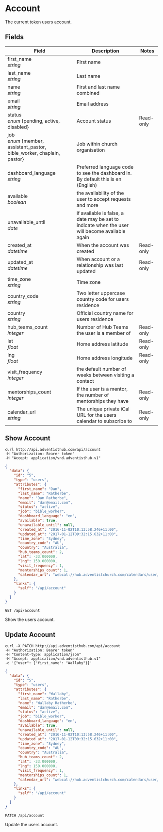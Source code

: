 # Account

The current token users account.

## Fields

Field | Description | Notes
----- | ----------- | -----
first_name<br> *string* | First name
last_name<br> *string* | Last name
name<br> *string* | First and last name combined
email<br> *string* | Email address
status<br> *enum* {pending, active, disabled}| Account status | Read-only
job<br> *enum* {member, assistant_pastor, bible_worker, chaplain, pastor} | Job within church organisation
dashboard_language<br> *string* | Preferred language code to see the dashboard in. By default this is en (English)
available<br> *boolean* | the availability of the user to accept requests and more
unavailable_until<br> *date* | if available is false, a date may be set to indicate when the user will become available again
created_at<br> *datetime* | When the account was created | Read-only
updated_at<br> *datetime* | When account or a relationship was last updated | Read-only
time_zone<br> *string* | Time zone
country_code<br> *string* | Two letter uppercase country code for users residence
country<br> *string* | Official country name for users residence
hub_teams_count<br> *integer* | Number of Hub Teams the user is a member of | Read-only
lat<br> *float* | Home address latitude | Read-only
lng<br> *float* | Home address longitude | Read-only
visit_frequency<br> *integer* | the default number of weeks between visiting a contact
mentorships_count<br> *integer* | If the user is a mentor, the number of mentorships they have | Read-only
calendar_url<br> *string* | The unique private iCal URL for the users calendar to subscribe to | Read-only

## Show Account
```shell
curl http://api.adventisthub.com/api/account
-H "Authorization: Bearer token"
-H "Accept: application/vnd.adventisthub.v1"
```
```json
{
  "data": {
    "id": "5",
    "type": "users",
    "attributes": {
      "first_name": "Dan",
      "last_name": "Ratherbe",
      "name": "Dan Ratherbe",
      "email": "dan@email.com",
      "status": "active",
      "job": "bible_worker",
      "dashboard_language": "en",
      "available": true,
      "unavailable_until": null,
      "created_at": "2016-11-02T10:13:58.246+11:00",
      "updated_at": "2017-01-12T09:32:15.632+11:00",
      "time_zone": "Sydney",
      "country_code": "AU",
      "country": "Australia",
      "hub_teams_count": 2,
      "lat": -33.000000,
      "lng": 150.000000,
      "visit_frequency": 1,
      "mentorships_count": 1,
      "calendar_url": "webcal://hub.adventistchurch.com/calendars/user/5/gQ4ttSQcN94mv9xeDbiddzXg/feed.ics"
    },
    "links": {
      "self": "/api/account"
    }
  }
}
```

`GET /api/account`

Show the users account.

## Update Account

```shell
curl -X PATCH http://api.adventisthub.com/api/account
-H "Authorization: Bearer token"
-H "Content-type: application/json"
-H "Accept: application/vnd.adventisthub.v1"
-d '{"user": {"first_name": "Wallaby"}}'
```
```json
{
  "data": {
    "id": "5",
    "type": "users",
    "attributes": {
      "first_name": "Wallaby",
      "last_name": "Ratherbe",
      "name": "Wallaby Ratherbe",
      "email": "dan@email.com",
      "status": "active",
      "job": "bible_worker",
      "dashboard_language": "en",
      "available": true,
      "unavailable_until": null,
      "created_at": "2016-11-02T10:13:58.246+11:00",
      "updated_at": "2017-01-12T09:32:15.632+11:00",
      "time_zone": "Sydney",
      "country_code": "AU",
      "country": "Australia",
      "hub_teams_count": 2,
      "lat": -33.000000,
      "lng": 150.000000,
      "visit_frequency": 1,
      "mentorships_count": 1,
      "calendar_url": "webcal://hub.adventistchurch.com/calendars/user/5/gQ4ttSQcN94mv9xeDbiddzXg/feed.ics"
    },
    "links": {
      "self": "/api/account"
    }
  }
}
```

`PATCH /api/account`

Update the users account.